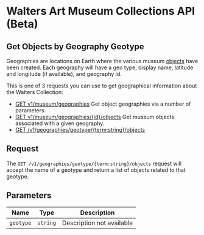 Walters Art Museum Collections API (Beta)
=========================================

## Get Objects by Geography Geotype

Geographies are locations on Earth where the various museum [objects](https://github.com/WaltersArtMuseum/walters-api/blob/master/objects.md) have been created. Each geography  will have a geo type, display name, latitude and longitude (if available), and geography id.

This is one of 3 requests you can use to get geographical information about the Walters Collection:
- [GET v1/museum/geographies](https://github.com/WaltersArtMuseum/walters-api/blob/master/geographies-get.md) Get object geographies via a number of parameters.
- [GET v1/museum/geographies/{id}/objects](https://github.com/WaltersArtMuseum/walters-api/blob/master/geographies-objects.md) Get museum objects associated with a given geography.
- [GET /v1/geographies/geotype/{term:string}/objects](https://github.com/WaltersArtMuseum/walters-api/blob/master/geographies-objects-geotype.md)

## Request

The `GET /v1/geographies/geotype/{term:string}/objects` request will accept the name of a geotype and return a list of objects related to that geotype.


## Parameters

Name | Type | Description
-----|------|--------------
`geotype` | `string` | Description not available

